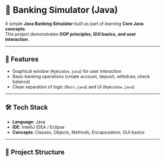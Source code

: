 # 🏦 Banking Simulator (Java)

A simple **Java Banking Simulator** built as part of learning **Core Java concepts**.  
This project demonstrates **OOP principles, GUI basics, and user interaction**.

---

## 🚀 Features
- Graphical window (`MyWindow.java`) for user interaction  
- Basic banking operations (create account, deposit, withdraw, check balance)  
- Clean separation of logic (`Main.java`) and UI (`MyWindow.java`)  

---

## 🛠️ Tech Stack
- **Language**: Java  
- **IDE**: IntelliJ IDEA / Eclipse  
- **Concepts**: Classes, Objects, Methods, Encapsulation, GUI basics  

---

## 📂 Project Structure
